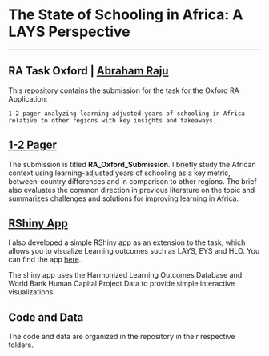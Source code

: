 

# The State of Schooling in Africa: A LAYS Perspective



---
RA Task Oxford | [Abraham Raju](https://github.com/Abraham-newbie)
---



This repository contains the submission for the task for the Oxford RA Application:

```
1-2 pager analyzing learning-adjusted years of schooling in Africa relative to other regions with key insights and takeaways. 

```
## [1-2 Pager](https://github.com/Abraham-newbie/oxford_submission/blob/main/RA_Oxford_Submission.pdf)

The submission is titled **RA_Oxford_Submission**. I briefly study the African context using learning-adjusted years of schooling as a key metric, between-country differences and in comparison to other regions. The brief 
also evaluates the common direction in previous literature on the topic and summarizes challenges and solutions for improving learning in Africa.



## [RShiny App](https://econ-newbie.shinyapps.io/rshinyapp/)

I also developed a simple RShiny app as an extension to the task, which allows you to visualize Learning outcomes such as LAYS, EYS and HLO. You can find the app [here](https://econ-newbie.shinyapps.io/rshinyapp/).

The shiny app uses the Harmonized Learning Outcomes Database and World Bank Human Capital Project Data to provide simple interactive visualizations.



## Code and Data
The code and data are organized in the repository in their respective folders.


